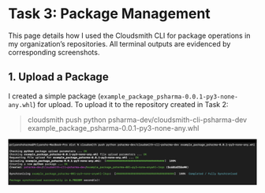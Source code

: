 # Task 3: Package Management

This page details how I used the Cloudsmith CLI for package operations in my organization’s repositories. All terminal outputs are evidenced by corresponding screenshots.

## 1. Upload a Package

I created a simple package (`example_package_psharma-0.0.1-py3-none-any.whl`) for upload. To upload it to the repository created in Task 2:

> cloudsmith push python psharma-dev/cloudsmith-cli-psharma-dev example_package_psharma-0.0.1-py3-none-any.whl

![Upload Package Screenshot](/docs/push-package.png)


